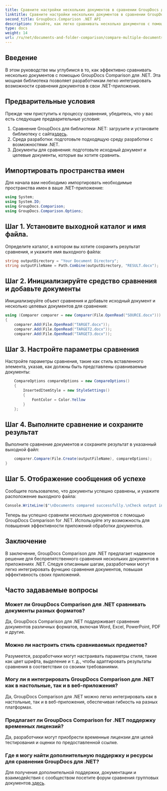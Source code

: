 ```yaml
---
title: Сравните настройки нескольких документов в сравнении GroupDocs для .NET
linktitle: Сравните настройки нескольких документов в сравнении GroupDocs для .NET
second_title: GroupDocs.Comparison .NET API
description: Узнайте, как легко сравнивать несколько документов с помощью GroupDocs Comparison for .NET. Следуйте нашему пошаговому руководству для бесперебойной обработки документов.
type: docs
weight: 14
url: /ru/net/documents-and-folder-comparison/compare-multiple-documents-settings-dotnet/
---
```

## Введение
В этом руководстве мы углубимся в то, как эффективно сравнивать несколько документов с помощью GroupDocs Comparison для .NET. Эта мощная библиотека позволяет разработчикам легко интегрировать возможности сравнения документов в свои .NET-приложения.
## Предварительные условия
Прежде чем приступить к процессу сравнения, убедитесь, что у вас есть следующие предварительные условия:
1.  Сравнение GroupDocs для библиотеки .NET: загрузите и установите библиотеку с сайта[здесь](https://releases.groupdocs.com/comparison/net/).
2. Среда разработки: подготовьте подходящую среду разработки с возможностями .NET.
3. Документы для сравнения: подготовьте исходный документ и целевые документы, которые вы хотите сравнить.

## Импортировать пространства имен
Для начала вам необходимо импортировать необходимые пространства имен в ваше .NET-приложение:
```csharp
using System;
using System.IO;
using GroupDocs.Comparison;
using GroupDocs.Comparison.Options;
```
## Шаг 1. Установите выходной каталог и имя файла.
Определите каталог, в котором вы хотите сохранить результат сравнения, и укажите имя выходного файла:
```csharp
string outputDirectory = "Your Document Directory";
string outputFileName = Path.Combine(outputDirectory, "RESULT.docx");
```
## Шаг 2. Инициализируйте средство сравнения и добавьте документы
Инициализируйте объект сравнения и добавьте исходный документ и несколько целевых документов для сравнения:
```csharp
using (Comparer comparer = new Comparer(File.OpenRead("SOURCE.docx")))
{
    comparer.Add(File.OpenRead("TARGET.docx"));
    comparer.Add(File.OpenRead("TARGET2.docx"));
    comparer.Add(File.OpenRead("TARGET3.docx"));
```
## Шаг 3. Настройте параметры сравнения
Настройте параметры сравнения, такие как стиль вставленного элемента, указав, как должны быть представлены сравниваемые документы:
```csharp
    CompareOptions compareOptions = new CompareOptions()
    {
        InsertedItemStyle = new StyleSettings()
        {
            FontColor = Color.Yellow
        }
    };
```
## Шаг 4. Выполните сравнение и сохраните результат
Выполните сравнение документов и сохраните результат в указанный выходной файл:
```csharp
    comparer.Compare(File.Create(outputFileName), compareOptions);
}
```
## Шаг 5. Отображение сообщения об успехе
Сообщите пользователю, что документы успешно сравнены, и укажите расположение выходного файла:
```csharp
Console.WriteLine($"\nDocuments compared successfully.\nCheck output in {outputDirectory}.");
```
Теперь вы успешно сравнили несколько документов с помощью GroupDocs Comparison for .NET. Используйте эту возможность для повышения эффективности приложений обработки документов.

## Заключение
В заключение, GroupDocs Comparison для .NET предлагает надежное решение для беспрепятственного сравнения нескольких документов в приложениях .NET. Следуя описанным шагам, разработчики могут легко интегрировать функцию сравнения документов, повышая эффективность своих приложений.
## Часто задаваемые вопросы
### Может ли GroupDocs Comparison для .NET сравнивать документы разных форматов?
Да, GroupDocs Comparison для .NET поддерживает сравнение документов различных форматов, включая Word, Excel, PowerPoint, PDF и другие.
### Можно ли настроить стиль сравниваемых предметов?
Разумеется, разработчики могут настраивать параметры стиля, такие как цвет шрифта, выделение и т. д., чтобы адаптировать результаты сравнения в соответствии со своими требованиями.
### Могу ли я интегрировать GroupDocs Comparison для .NET как в настольные, так и в веб-приложения?
Да, GroupDocs Comparison для .NET можно легко интегрировать как в настольные, так и в веб-приложения, обеспечивая гибкость на разных платформах.
### Предлагает ли GroupDocs Comparison for .NET поддержку временных лицензий?
Да, разработчики могут приобрести временные лицензии для целей тестирования и оценки по предоставленной ссылке.
### Где я могу найти дополнительную поддержку и ресурсы для сравнения GroupDocs для .NET?
 Для получения дополнительной поддержки, документации и взаимодействия с сообществом посетите форум сравнения групповых документов.[здесь](https://forum.groupdocs.com/c/comparison/12).